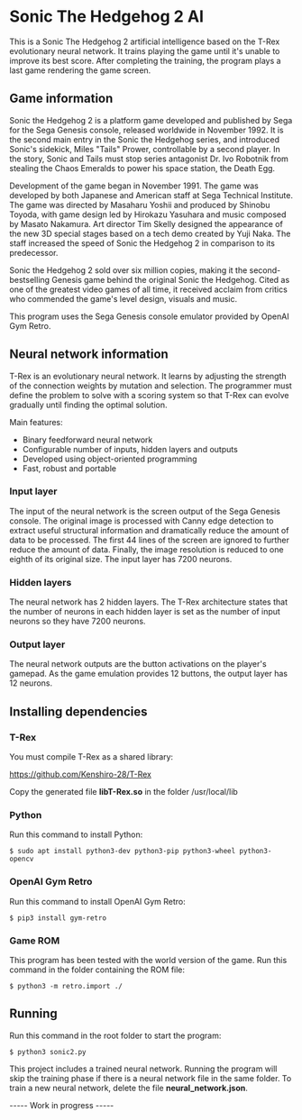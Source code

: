 # Sonic The Hedgehog 2 AI

This is a Sonic The Hedgehog 2 artificial intelligence based on the T-Rex evolutionary neural network. It trains playing the game until it's unable to improve its best score. After completing the training, the program plays a last game rendering the game screen.

## Game information

Sonic the Hedgehog 2 is a platform game developed and published by Sega for the Sega Genesis console, released worldwide in November 1992. It is the second main entry in the Sonic the Hedgehog series, and introduced Sonic's sidekick, Miles "Tails" Prower, controllable by a second player. In the story, Sonic and Tails must stop series antagonist Dr. Ivo Robotnik from stealing the Chaos Emeralds to power his space station, the Death Egg.

Development of the game began in November 1991. The game was developed by both Japanese and American staff at Sega Technical Institute. The game was directed by Masaharu Yoshii and produced by Shinobu Toyoda, with game design led by Hirokazu Yasuhara and music composed by Masato Nakamura. Art director Tim Skelly designed the appearance of the new 3D special stages based on a tech demo created by Yuji Naka. The staff increased the speed of Sonic the Hedgehog 2 in comparison to its predecessor.

Sonic the Hedgehog 2 sold over six million copies, making it the second-bestselling Genesis game behind the original Sonic the Hedgehog. Cited as one of the greatest video games of all time, it received acclaim from critics who commended the game's level design, visuals and music.

This program uses the Sega Genesis console emulator provided by OpenAI Gym Retro.

## Neural network information

T-Rex is an evolutionary neural network. It learns by adjusting the strength of the connection weights by mutation and selection. The programmer must define the problem to solve with a scoring system so that T-Rex can evolve gradually until finding the optimal solution.

Main features:

- Binary feedforward neural network
- Configurable number of inputs, hidden layers and outputs
- Developed using object-oriented programming
- Fast, robust and portable

### Input layer

The input of the neural network is the screen output of the Sega Genesis console. The original image is processed with Canny edge detection to extract useful structural information and dramatically reduce the amount of data to be processed. The first 44 lines of the screen are ignored to further reduce the amount of data. Finally, the image resolution is reduced to one eighth of its original size. The input layer has 7200 neurons.

### Hidden layers

The neural network has 2 hidden layers. The T-Rex architecture states that the number of neurons in each hidden layer is set as the number of input neurons so they have 7200 neurons.

### Output layer

The neural network outputs are the button activations on the player's gamepad. As the game emulation provides 12 buttons, the output layer has 12 neurons.

## Installing dependencies

### T-Rex

You must compile T-Rex as a shared library:

https://github.com/Kenshiro-28/T-Rex

Copy the generated file **libT-Rex.so** in the folder /usr/local/lib

### Python

Run this command to install Python:

```
$ sudo apt install python3-dev python3-pip python3-wheel python3-opencv
```

### OpenAI Gym Retro

Run this command to install OpenAI Gym Retro:

```
$ pip3 install gym-retro
```

### Game ROM

This program has been tested with the world version of the game. Run this command in the folder containing the ROM file:

```
$ python3 -m retro.import ./
```

## Running

Run this command in the root folder to start the program:

```
$ python3 sonic2.py
```

This project includes a trained neural network. Running the program will skip the training phase if there is a neural network file in the same folder. To train a new neural network, delete the file **neural_network.json**.

----- Work in progress -----
